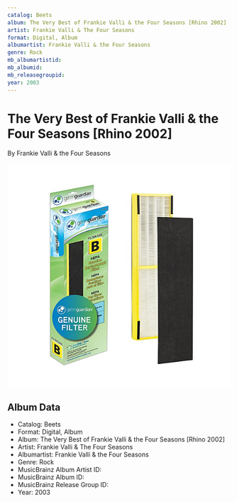 ```yaml
---
catalog: Beets
album: The Very Best of Frankie Valli & the Four Seasons [Rhino 2002]
artist: Frankie Valli & The Four Seasons
format: Digital, Album
albumartist: Frankie Valli & the Four Seasons
genre: Rock
mb_albumartistid: 
mb_albumid: 
mb_releasegroupid: 
year: 2003
---
```


# The Very Best of Frankie Valli & the Four Seasons [Rhino 2002]

By Frankie Valli & the Four Seasons

![](../../assets/beetscovers/Frankie_Valli_and_The_Four_Seasons-The_Very_Best_of_Frankie_Valli_and_the_Four_Seasons_[Rhino_2002].jpg)

## Album Data

- Catalog: Beets
- Format: Digital, Album
- Album: The Very Best of Frankie Valli & the Four Seasons [Rhino 2002]
- Artist: Frankie Valli & The Four Seasons
- Albumartist: Frankie Valli & the Four Seasons
- Genre: Rock
- MusicBrainz Album Artist ID: 
- MusicBrainz Album ID: 
- MusicBrainz Release Group ID: 
- Year: 2003

